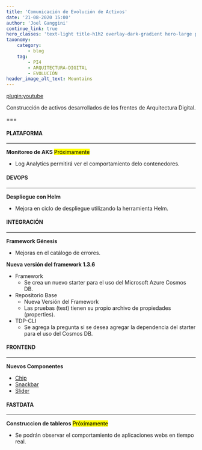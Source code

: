 ```yaml
---
title: 'Comunicación de Evolución de Activos'
date: '21-08-2020 15:00'
author: 'Joel Ganggini'
continue_link: true
hero_classes: 'text-light title-h1h2 overlay-dark-gradient hero-large parallax'
taxonomy:
    category:
        - blog
    tag:
        - PI4
        - ARQUITECTURA-DIGITAL
        - EVOLUCIÓN
header_image_alt_text: Mountains
---
```


[plugin:youtube](https://youtu.be/niyoVKO-OfQ)

Construcción de activos desarrollados de los frentes de Arquitectura Digital.

===

#### PLATAFORMA
------

**Monitoreo de AKS** <mark>Próximamente</mark>
* Log Analytics permitirá ver el comportamiento delo contenedores.

#### DEVOPS
------

**Despliegue con Helm**
* Mejora en ciclo de despliegue utilizando la herramienta Helm.

#### INTEGRACIÓN
------

**Framework Génesis**
  * Mejoras en el catálogo de errores. 
   
**Nueva versión del framework 1.3.6**
* Framework
  * Se crea un nuevo starter para el uso del Microsoft Azure Cosmos DB.
* Repositorio Base
  * Nueva Versión del Framework
  * Las pruebas (test) tienen su propio archivo de propiedades (properties).
* TDP-CLI
  * Se agrega la pregunta si se desea agregar la dependencia del starter para el uso del Cosmos DB.

#### FRONTEND
------

**Nuevos Componentes**
* [Chip](https://genesiscomponentguide.azurewebsites.net/principal/componentesweb/chip)
* [Snackbar](https://genesiscomponentguide.azurewebsites.net/principal/componentesweb/snackbar)
* [Slider](https://genesiscomponentguide.azurewebsites.net/principal/componentesweb/slider)

#### FASTDATA
------

**Construccion de tableros** <mark>Próximamente</mark>
* Se podrán observar el comportamiento de aplicaciones webs en tiempo real.